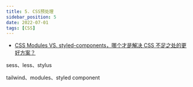 ```yaml
---
title: 5. CSS预处理
sidebar_position: 5
date: 2022-07-01
tags: [CSS]
---
```


- [CSS Modules VS. styled-components，哪个才是解决 CSS 不足之处的更好方案？](https://juejin.cn/post/7025156831504760839#heading-18)



sess、less、stylus

tailwind、modules、styled component
